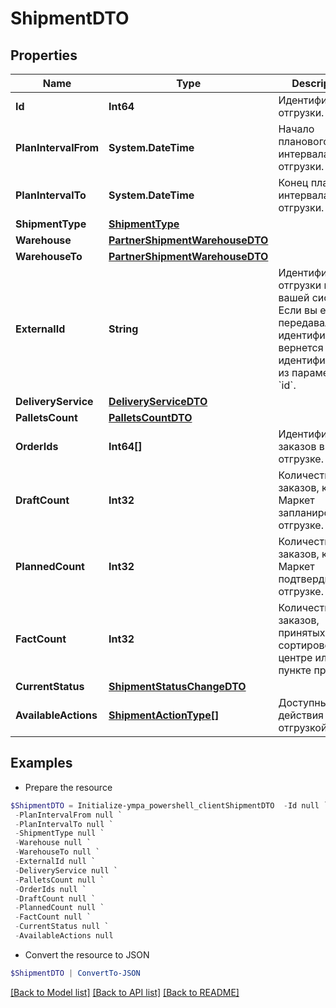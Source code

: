 # ShipmentDTO
## Properties

Name | Type | Description | Notes
------------ | ------------- | ------------- | -------------
**Id** | **Int64** | Идентификатор отгрузки. | [optional] 
**PlanIntervalFrom** | **System.DateTime** | Начало планового интервала отгрузки. | [optional] 
**PlanIntervalTo** | **System.DateTime** | Конец планового интервала отгрузки. | [optional] 
**ShipmentType** | [**ShipmentType**](ShipmentType.md) |  | [optional] 
**Warehouse** | [**PartnerShipmentWarehouseDTO**](PartnerShipmentWarehouseDTO.md) |  | [optional] 
**WarehouseTo** | [**PartnerShipmentWarehouseDTO**](PartnerShipmentWarehouseDTO.md) |  | [optional] 
**ExternalId** | **String** | Идентификатор отгрузки в вашей системе. Если вы еще не передавали идентификатор, вернется идентификатор из параметра &#x60;id&#x60;. | [optional] 
**DeliveryService** | [**DeliveryServiceDTO**](DeliveryServiceDTO.md) |  | [optional] 
**PalletsCount** | [**PalletsCountDTO**](PalletsCountDTO.md) |  | [optional] 
**OrderIds** | **Int64[]** | Идентификаторы заказов в отгрузке. | 
**DraftCount** | **Int32** | Количество заказов, которое Маркет запланировал к отгрузке. | [optional] 
**PlannedCount** | **Int32** | Количество заказов, которое Маркет подтвердил к отгрузке. | [optional] 
**FactCount** | **Int32** | Количество заказов, принятых в сортировочном центре или пункте приема. | [optional] 
**CurrentStatus** | [**ShipmentStatusChangeDTO**](ShipmentStatusChangeDTO.md) |  | [optional] 
**AvailableActions** | [**ShipmentActionType[]**](ShipmentActionType.md) | Доступные действия над отгрузкой. | 

## Examples

- Prepare the resource
```powershell
$ShipmentDTO = Initialize-ympa_powershell_clientShipmentDTO  -Id null `
 -PlanIntervalFrom null `
 -PlanIntervalTo null `
 -ShipmentType null `
 -Warehouse null `
 -WarehouseTo null `
 -ExternalId null `
 -DeliveryService null `
 -PalletsCount null `
 -OrderIds null `
 -DraftCount null `
 -PlannedCount null `
 -FactCount null `
 -CurrentStatus null `
 -AvailableActions null
```

- Convert the resource to JSON
```powershell
$ShipmentDTO | ConvertTo-JSON
```

[[Back to Model list]](../README.md#documentation-for-models) [[Back to API list]](../README.md#documentation-for-api-endpoints) [[Back to README]](../README.md)

